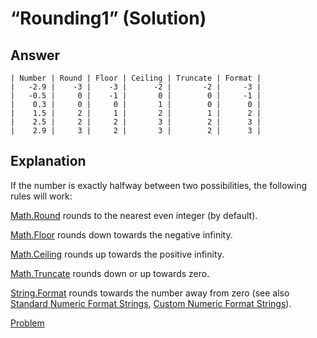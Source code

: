 # “Rounding1” (Solution)

## Answer

```
| Number | Round | Floor | Ceiling | Truncate | Format |
|   -2.9 |    -3 |    -3 |      -2 |       -2 |     -3 |
|   -0.5 |     0 |    -1 |       0 |        0 |     -1 |
|    0.3 |     0 |     0 |       1 |        0 |      0 |
|    1.5 |     2 |     1 |       2 |        1 |      2 |
|    2.5 |     2 |     2 |       3 |        2 |      3 |
|    2.9 |     3 |     2 |       3 |        2 |      3 |
```

## Explanation

If the number is exactly halfway between two possibilities, the following rules will work:

[Math.Round](http://msdn.microsoft.com/library/system.math.round.aspx) rounds to the nearest even integer (by default).

[Math.Floor](http://msdn.microsoft.com/library/system.math.floor.aspx) rounds down towards the negative infinity.

[Math.Ceiling](http://msdn.microsoft.com/library/system.math.ceiling.aspx) rounds up towards the positive infinity.

[Math.Truncate](http://msdn.microsoft.com/library/system.math.truncate.aspx) rounds down or up towards zero.

[String.Format](http://msdn.microsoft.com/library/system.string.format.aspx) rounds towards the number away from zero (see also [Standard Numeric Format Strings](http://msdn.microsoft.com/en-us/library/dwhawy9k.aspx), [Custom Numeric Format Strings](http://msdn.microsoft.com/en-us/library/0c899ak8.aspx)).

[Problem](./Rounding1-P.md)